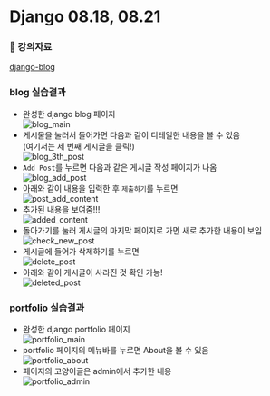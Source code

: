 # Django 08.18, 08.21


### 📎 강의자료

[django-blog](https://jun108059.github.io/django-blog/)


### blog 실습결과
- 완성한 django blog 페이지 <br />
![blog_main](img/blog(1).png)
- 게시물을 눌러서 들어가면 다음과 같이 디테일한 내용을 볼 수 있음 <br />
  (여기서는 세 번째 게시글을 클릭!) <br />
![blog_3th_post](img/blog(2).png)
- `Add Post`를 누르면 다음과 같은 게시글 작성 페이지가 나옴 <br />
![blog_add_post](img/blog(3).png)
- 아래와 같이 내용을 입력한 후 `제출하기`를 누르면 <br />
![post_add_content](img/blog(4).png)
- 추가된 내용을 보여줌!!! <br />
![added_content](img/blog(5).png)
- 돌아가기를 눌러 게시글의 마지막 페이지로 가면 새로 추가한 내용이 보임 <br />
![check_new_post](img/blog(6).png)
- 게시글에 들어가 삭제하기를 누르면 <br />
![delete_post](img/blog(7).png)
- 아래와 같이 게시글이 사라진 것 확인 가능! <br />
![deleted_post](img/blog(8).png)

### portfolio 실습결과
- 완성한 django portfolio 페이지 <br />
![portfolio_main](img/portfolio(1).png) 
- portfolio 페이지의 메뉴바를 누르면 About을 볼 수 있음 <br />
![portfolio_about](img/portfolio(2).png)
- 페이지의 고양이글은 admin에서 추가한 내용 <br />
![portfolio_admin](img/portfolio(3).png)
